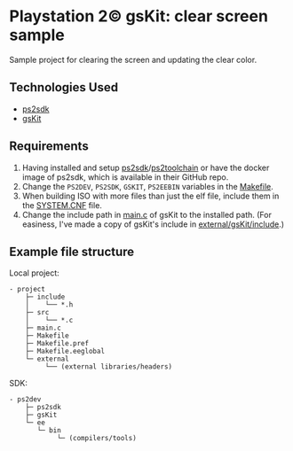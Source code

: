 # Playstation 2© gsKit: clear screen sample

Sample project for clearing the screen and updating the clear color.

## Technologies Used

* [ps2sdk](https://github.com/ps2dev/ps2sdk)
* [gsKit](https://github.com/ps2dev/gsKit)

## Requirements

1. Having installed and
   setup [ps2sdk](https://github.com/ps2dev/ps2sdk)/[ps2toolchain](https://github.com/ps2dev/ps2toolchain) or have the
   docker image of ps2sdk, which is available in their GitHub repo.
2. Change the `PS2DEV`, `PS2SDK`, `GSKIT`, `PS2EEBIN` variables in the [Makefile](Makefile).
3. When building ISO with more files than just the elf file, include them in the [SYSTEM.CNF](SYSTEM.CNF) file.
4. Change the include path in [main.c](main.c) of gsKit to the installed path. (For easiness, I've made a copy of
   gsKit's include in [external/gsKit/include](external/gsKit/include).)

## Example file structure

Local project:
```
- project
    ├─ include 
    │    └── *.h
    ├─ src 
    │    └── *.c
    ├─ main.c
    ├─ Makefile
    ├─ Makefile.pref
    ├─ Makefile.eeglobal
    └─ external
         └── (external libraries/headers)
```

SDK:
```
- ps2dev
    ├─ ps2sdk 
    ├─ gsKit
    └─ ee
       └─ bin
            └─ (compilers/tools)
```